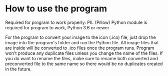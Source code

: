 # How to use the program

Required for program to work properly:
PIL (Pillow) Python module is required for program to work, Python 3.6 or newer

For the program to convert your image to the icon (.ico) file, just drop the image into the program's folder and run the Python file.
All image files that are inside will be converted to .ico files once the program runs.
Program won't produce any duplicate files unless you change the name of the files. If you do want to rename the files, make sure to rename both converted and preconverted file to the same name so there would be no duplicates created in the future.
